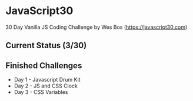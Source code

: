 # JavaScript30
30 Day Vanilla JS Coding Challenge by Wes Bos (https://javascript30.com)

## Current Status (3/30)
## Finished Challenges
* Day 1 - Javascript Drum Kit
* Day 2 - JS and CSS Clock
* Day 3 - CSS Variables
